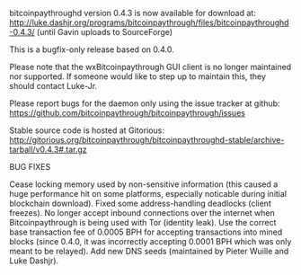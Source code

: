 bitcoinpaythroughd version 0.4.3 is now available for download at:
http://luke.dashjr.org/programs/bitcoinpaythrough/files/bitcoinpaythroughd-0.4.3/ (until Gavin uploads to SourceForge)

This is a bugfix-only release based on 0.4.0.

Please note that the wxBitcoinpaythrough GUI client is no longer maintained nor supported. If someone would like to step up to maintain this, they should contact Luke-Jr.

Please report bugs for the daemon only using the issue tracker at github:
https://github.com/bitcoinpaythrough/bitcoinpaythrough/issues

Stable source code is hosted at Gitorious:
http://gitorious.org/bitcoinpaythrough/bitcoinpaythroughd-stable/archive-tarball/v0.4.3#.tar.gz

BUG FIXES

Cease locking memory used by non-sensitive information (this caused a huge performance hit on some platforms, especially noticable during initial blockchain download).
Fixed some address-handling deadlocks (client freezes).
No longer accept inbound connections over the internet when Bitcoinpaythrough is being used with Tor (identity leak).
Use the correct base transaction fee of 0.0005 BPH for accepting transactions into mined blocks (since 0.4.0, it was incorrectly accepting 0.0001 BPH which was only meant to be relayed).
Add new DNS seeds (maintained by Pieter Wuille and Luke Dashjr).

